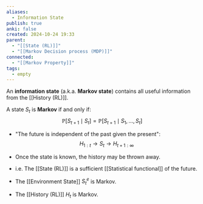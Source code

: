 ```yaml
---
aliases:
  - Information State
publish: true
anki: false
created: 2024-10-24 19:33
parent:
  - "[[State (RL)]]"
  - "[[Markov Decision process (MDP)]]"
connected:
  - "[[Markov Property]]"
tags:
  - empty
---
```


An **information state** (a.k.a. **Markov state**) contains all useful information from the [[History (RL)]].

A state $S_t$ is **Markov** if and only if:
$$\mathbb{P}[S_{t+1} \mid S_t] = \mathbb{P}[S_{t+1} \mid S_1, \dots, S_t]$$

- "The future is independent of the past given the present":
  $$H_{1:t} \to S_t \to H_{t+1:\infty}$$
  
- Once the state is known, the history may be thrown away.
- i.e. The [[State (RL)]] is a sufficient [[Statistical functional]]  of the future.
- The [[Environment State]]  $S^e_t$ is Markov.
- The [[History (RL)]]  $H_t$ is Markov.
